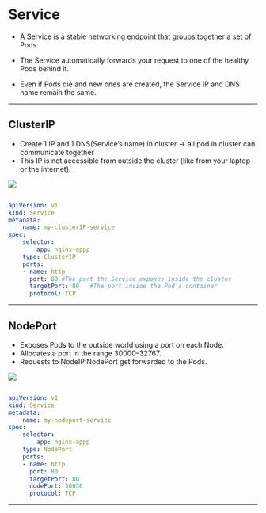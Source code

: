 # Service

<v-click>

- A Service is a stable networking endpoint that groups together a set of Pods.

- The Service automatically forwards your request to one of the healthy Pods behind it.

- Even if Pods die and new ones are created, the Service IP and DNS name remain the same.
</v-click>

--- 

## ClusterIP

- Create 1 IP and 1 DNS(Service’s name) in cluster -> all pod in cluster can communicate together
- This IP is not accessible from outside the cluster (like from your laptop or the internet).

<div grid grid-cols-2>
<img src="/img_5.png" />

```yml

apiVersion: v1
kind: Service
metadata:
    name: my-clusterIP-service
spec:
    selector:
        app: nginx-appp
    type: ClusterIP
    ports:
    - name: http
      port: 80 #The port the Service exposes inside the cluster
      targetPort: 80   #The port inside the Pod’s container
      protocol: TCP

```

</div>

---

## NodePort

- Exposes Pods to the outside world using a port on each Node.
- Allocates a port in the range 30000–32767.
- Requests to NodeIP:NodePort get forwarded to the Pods.

<div grid grid-cols-2>
<img src="/7feabfe3-d734-42ad-ab1f-40d34959bda5.png">

```yml

apiVersion: v1
kind: Service
metadata:
    name: my-nodeport-service
spec:
    selector:
        app: nginx-appp
    type: NodePort
    ports:
    - name: http
      port: 80
      targetPort: 80
      nodePort: 30036
      protocol: TCP

```

</div>

 

---